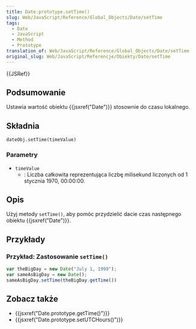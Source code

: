 ```yaml
---
title: Date.prototype.setTime()
slug: Web/JavaScript/Reference/Global_Objects/Date/setTime
tags:
  - Date
  - JavaScript
  - Method
  - Prototype
translation_of: Web/JavaScript/Reference/Global_Objects/Date/setTime
original_slug: Web/JavaScript/Referencje/Obiekty/Date/setTime
---
```

{{JSRef}}

## Podsumowanie

Ustawia wartość obiektu {{jsxref("Date")}} stosownie do czasu lokalnego.

## Składnia

    dateObj.setTime(timeValue)

### Parametry

- `timeValue`
  - : Liczba całkowita reprezentująca liczbę milisekund liczonych od 1 stycznia 1970, 00:00:00.

## Opis

Użyj metody `setTime()`, aby pomóc przydzielić dacie czas następnego obiektu {{jsxref("Date")}}.

## Przykłady

### Przykład: Zastosowanie `setTime()`

```js
var theBigDay = new Date("July 1, 1999");
var sameAsBigDay = new Date();
sameAsBigDay.setTime(theBigDay.getTime())
```

## Zobacz także

- {{jsxref("Date.prototype.getTime()")}}
- {{jsxref("Date.prototype.setUTCHours()")}}
